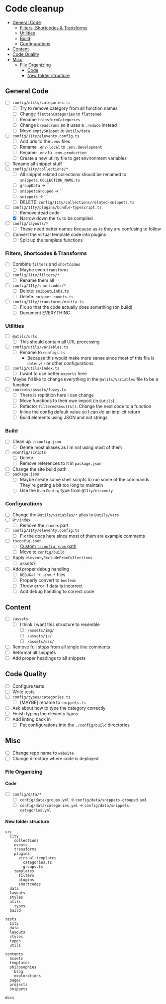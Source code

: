 # Code cleanup

- [General Code](#general-code)
  - [Filters, Shortcodes \& Transforms](#filters-shortcodes--transforms)
  - [Utilities](#utilities)
  - [Build](#build)
  - [Configurations](#configurations)
- [Content](#content)
- [Code Quality](#code-quality)
- [Misc](#misc)
  - [File Organizing](#file-organizing)
    - [Code](#code)
    - [New folder structure](#new-folder-structure)

## General Code
- [ ] `config/utils/categories.ts`
  - [ ] Try to remove category from all function names
  - [ ] Change `flattenCategories` to `flattened`
  - [ ] Rename `transformCategories`
  - [ ] Change `breadcrums` so it uses a `.reduce` instead
  - [ ] Move `emptySnippet` to `@utils/data`
- [ ] `config/11ty/eleventy.config.ts`
  - [ ] Add urls to the `.env` files
  - [ ] Rename `.env-local` to `.env.development`
  - [ ] Rename `.env` to `.env.production`
  - [ ] Create a new utility file to get environment variables
- [ ] Rename all snippet stuff
- [ ] `config/11ty/collections/*`
  - [ ] All snippet related collections should be renamed to `snippets.COLLECTION_NAME.ts`
  - [ ] `groupData` -> ``
  - [ ] `snippetsGrouped` -> ``
  - [ ] `snippets` -> ``
  - [ ] DELETE: `config/11ty/collections/related-snippets.ts`
- [ ] `config/11ty/plugins/bundle-typescript.ts`
  - [ ] Remove dead code
  - [x] Narrow down the `ts` to be compiled
- [ ] `config/layouts/*`
  - [ ] These need better names because as-is they are confusing to follow
- [ ] Convert the virtual template code into plugins
  - [ ] Split up the template functions

### Filters, Shortcodes & Transforms
- [ ] Combine `filters` and `shortcodes`
  - [ ] Maybe even `transforms`
- [ ] `config/11ty/filters/*`
  - [ ] Rename them all
- [ ] `config/11ty/shortcodes/*`
  - [ ] Delete: `snippetLinks.ts`
  - [ ] Delete: `snippet-counts.ts`
- [ ] `config/11ty/transforms/minify.ts`
  - [ ] Fix so that the code actually does something (on build)
  - [ ] Document EVERYTHING

### Utilities
- [ ] `@utils/urls`
  - [ ] This should contain all URL processing
- [ ] `config/utils/variables.ts`
  - [ ] Rename to `configs.ts`
    - Because this would make more sense since most of this file is `dotenv()` or other configurations
- [ ] `config/utils/index.ts`
  - [ ] I want to use better `exports` here
- [ ] Maybe I'd like to change everything in the `@utils/variables` file to be a function
- [ ] `contents/assets/fuzzy.ts`
  - [ ] There is repitition here I can change
  - [ ] Move functions to their own import (in `@utils`)
  - [ ] Refactor `filteredResults()`. Change the next code to a function
  - [ ] Inline the config default value so I can do an implicit return
  - [ ] Build elements using JSON and not strings

### Build
- [ ] Clean up `tsconfig.json`
  - [ ] Delete most aliases as I'm not using most of them
- [ ] `@config/scripts`
  - [ ] Delete
  - [ ] Remove references to it in `package.json`
- [ ] Change the site build path
- [ ] `package.json`
  - [ ] Maybe create some shell scripts to run some of the commands. They're getting a bit too long to maintain
  - [ ] Use the `UserConfig` type from `@11ty/eleventy`

### Configurations
- [ ] Change the `@utils/variables/*` alias to `@utils/vars`
- [ ] `@*/index`
  - [ ] Remove the `/index` part
- [ ] `config/11ty/eleventy.config.ts`
  - [ ] Fix the docs here since most of them are example comments
- [ ] `tsconfig.json`
  - [ ] [Custom `tsconfig.json` path](https://tsx.is/typescript#custom-tsconfig-json-path)
  - [ ] Move to `config/build`
- [ ] Apply `eleventyExcludeFromCollections`
  - [ ] assets?
- [ ] Add proper debug handling
  - [ ] `DEBUG=?` -> `.env.*` files
  - [ ] Properly convert to `boolean`
  - [ ] Throw error if data is incorrect
  - [ ] Add debug handling to correct code

## Content
- [ ] `/assets`
  - [ ] I think I want this structure to resemble
    - [ ] `/assets/img/`
    - [ ] `/assets/js/`
    - [ ] `/assets/css/`
- [ ] Remove full stops from all single line comments
- [ ] Reformat all snippets
- [ ] Add proper headings to all snippets

## Code Quality
- [ ] Configure tests
- [ ] Write tests
- [ ] `config/types/categories.ts`
  - [ ] [MAYBE] rename to `snippets.ts`
- [ ] Ask about how to type the category correctly
- [ ] Finish typing the eleventy types
- [ ] Add linting back in
  - [ ] Put configurations into the `./config/build` directories

## Misc
- [ ] Change repo name to `website`
- [ ] Change directory where code is deployed

### File Organizing
#### Code
- [ ] `config/data/*`
  - [ ] `config/data/groups.yml` -> `config/data/snippets-grouped.yml`
  - [ ] `config/data/categories.yml` -> `config/data/snippets-categories.yml`

#### New folder structure
```
src
  11ty
    collections
    events
    transforms
    plugins
      virtual-templates
        categories.ts
        groups.ts
    templates
      filters
      plugins
      shortcodes
  data
  layouts
  styles
  utils
    types
  build

tests
  11ty
  data
  layouts
  styles
  types
  utils

contents
  assets
  templates
  philosophies
    blog
    explorations
  pages
  projects
  snippets

docs
```
